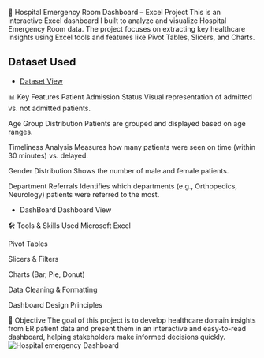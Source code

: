 🏥 Hospital Emergency Room Dashboard – Excel Project
This is an interactive Excel dashboard I built to analyze and visualize Hospital Emergency Room data. The project focuses on extracting key healthcare insights using Excel tools and features like Pivot Tables, Slicers, and Charts.
## Dataset Used
- <a href ="https://github.com/vivekanand200108/excel-project/blob/main/Hospital%20Dashboard.xlsx">Dataset View</a>

📊 Key Features
Patient Admission Status
Visual representation of admitted vs. not admitted patients.

Age Group Distribution
Patients are grouped and displayed based on age ranges.

Timeliness Analysis
Measures how many patients were seen on time (within 30 minutes) vs. delayed.

Gender Distribution
Shows the number of male and female patients.

Department Referrals
Identifies which departments (e.g., Orthopedics, Neurology) patients were referred to the most.

- DashBoard <a herf="https://github.com/vivekanand200108/excel-project/blob/main/Hospital%20emergency%20Dashboard.png">Dashboard View</a>

🛠 Tools & Skills Used
Microsoft Excel

Pivot Tables

Slicers & Filters

Charts (Bar, Pie, Donut)

Data Cleaning & Formatting

Dashboard Design Principles

📌 Objective
The goal of this project is to develop healthcare domain insights from ER patient data and present them in an interactive and easy-to-read dashboard, helping stakeholders make informed decisions quickly.
![Hospital emergency Dashboard](https://github.com/user-attachments/assets/15bd5ae2-206e-44f2-aca7-c224b5aa304f)

